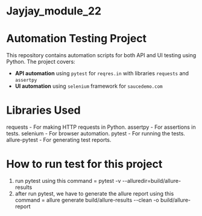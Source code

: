 # Jayjay_module_22

# Automation Testing Project

This repository contains automation scripts for both API and UI testing using Python. The project covers:

- **API automation** using `pytest` for `reqres.in` with libraries `requests` and `assertpy`
- **UI automation** using `selenium` framework for `saucedemo.com`
  
# Libraries Used
requests - For making HTTP requests in Python.
assertpy - For assertions in tests.
selenium - For browser automation.
pytest - For running the tests.
allure-pytest - For generating test reports.

# How to run test for this project
1. run pytest using this command = pytest -v --alluredir=build/allure-results
2. after run pytest, we have to generate the allure report using this command = allure generate build/allure-results --clean -o build/allure-report

   
